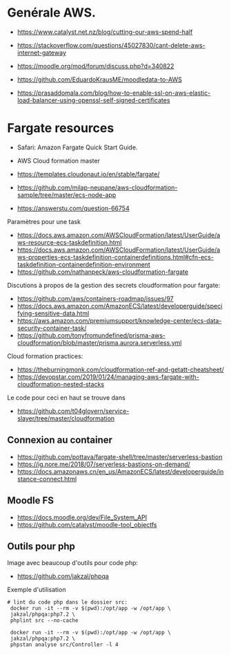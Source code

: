 # Genérale AWS.

- https://www.catalyst.net.nz/blog/cutting-our-aws-spend-half
- https://stackoverflow.com/questions/45027830/cant-delete-aws-internet-gateway
- https://moodle.org/mod/forum/discuss.php?d=340822
- https://github.com/EduardoKrausME/moodledata-to-AWS

- https://prasaddomala.com/blog/how-to-enable-ssl-on-aws-elastic-load-balancer-using-openssl-self-signed-certificates

# Fargate resources

- Safari: Amazon Fargate Quick Start Guide.
-  AWS Cloud formation master

- https://templates.cloudonaut.io/en/stable/fargate/
- https://github.com/milap-neupane/aws-cloudformation-sample/tree/master/ecs-node-app

- https://answerstu.com/question-66754

Paramètres pour une task

- https://docs.aws.amazon.com/AWSCloudFormation/latest/UserGuide/aws-resource-ecs-taskdefinition.html
- https://docs.aws.amazon.com/AWSCloudFormation/latest/UserGuide/aws-properties-ecs-taskdefinition-containerdefinitions.html#cfn-ecs-taskdefinition-containerdefinition-environment
- https://github.com/nathanpeck/aws-cloudformation-fargate

Discutions à propos de la gestion des secrets cloudformation pour fargate:

- https://github.com/aws/containers-roadmap/issues/97
- https://docs.aws.amazon.com/AmazonECS/latest/developerguide/specifying-sensitive-data.html
- https://aws.amazon.com/premiumsupport/knowledge-center/ecs-data-security-container-task/
- https://github.com/tonyfromundefined/prisma-aws-cloudformation/blob/master/prisma.aurora.serverless.yml

Cloud formation practices:

- https://theburningmonk.com/cloudformation-ref-and-getatt-cheatsheet/
- https://devopstar.com/2019/01/24/managing-aws-fargate-with-cloudformation-nested-stacks

Le code pour ceci en haut se trouve dans

- https://github.com/t04glovern/service-slayer/tree/master/cloudformation

## Connexion au container

- https://github.com/pottava/fargate-shell/tree/master/serverless-bastion
- https://ig.nore.me/2018/07/serverless-bastions-on-demand/
- https://docs.amazonaws.cn/en_us/AmazonECS/latest/developerguide/instance-connect.html

## Moodle FS

- https://docs.moodle.org/dev/File_System_API
- https://github.com/catalyst/moodle-tool_objectfs

## Outils pour php

Image avec beaucoup d'outils pour code php:

- https://github.com/jakzal/phpqa

Exemple d'utilisation
```
# lint du code php dans le dossier src:
 docker run -it --rm -v $(pwd):/opt/app -w /opt/app \
 jakzal/phpqa:php7.2 \
 phplint src --no-cache

 docker run -it --rm -v $(pwd):/opt/app -w /opt/app \
 jakzal/phpqa:php7.2 \
 phpstan analyse src/Controller -l 4
 ```